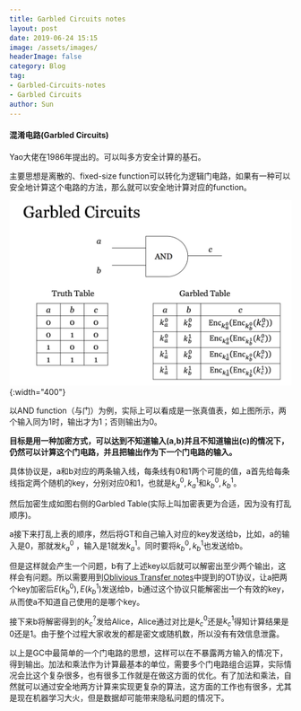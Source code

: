 ```yaml
---
title: Garbled Circuits notes
layout: post
date: 2019-06-24 15:15
image: /assets/images/
headerImage: false
category: Blog
tag:
- Garbled-Circuits-notes
- Garbled Circuits
author: Sun
---
```


#### 混淆电路(Garbled Circuits)

Yao大佬在1986年提出的。可以叫多方安全计算的基石。

主要思想是离散的、fixed-size function可以转化为逻辑门电路，如果有一种可以安全地计算这个电路的方法，那么就可以安全地计算对应的function。

![image-20190624152427500](/assets/images/gc-gate.png){:width="400"}

以AND function（与门）为例，实际上可以看成是一张真值表，如上图所示，两个输入同为1时，输出才为1；否则输出为0。

<!--more-->

**目标是用一种加密方式，可以达到不知道输入(a,b)并且不知道输出(c)的情况下，仍然可以计算这个门电路，并且把输出作为下一个门电路的输入。**

具体协议是，a和b对应的两条输入线，每条线有0和1两个可能的值，a首先给每条线指定两个随机的key，分别对应0和1，也就是$k_a^0, k_a^1$和$k_b^0, k_b^1$。

然后加密生成如图右侧的Garbled Table(实际上叫加密表更为合适，因为没有打乱顺序)。

a接下来打乱上表的顺序，然后将GT和自己输入对应的key发送给b，比如，a的输入是0，那就发$k_a^0$ ，输入是1就发$k_a^1$。同时要将$k_b^0, k_b^1$也发送给b。

但是这样就会产生一个问题，b有了上述key以后就可以解密出至少两个输出，这样会有问题。所以需要用到[Oblivious Transfer notes](https://maidousj.github.io/2019/06/18/Oblivious-Transfer-notes/)中提到的OT协议，让a把两个key加密后$E(k_b^0), E(k_b^1)$发送给b，b通过这个协议只能解密出一个有效的key，从而使a不知道自己使用的是哪个key。

接下来b将解密得到的$k_c^?$发给Alice，Alice通过对比是$k_c^0$还是$k_c^1$得知计算结果是0还是1。由于整个过程大家收发的都是密文或随机数，所以没有有效信息泄露。

以上是GC中最简单的一个门电路的思想，这样可以在不暴露两方输入的情况下，得到输出。加法和乘法作为计算最基本的单位，需要多个门电路组合运算，实际情况会比这个复杂很多，也有很多工作就是在做这方面的优化。有了加法和乘法，自然就可以通过安全地两方计算来实现更复杂的算法，这方面的工作也有很多，尤其是现在机器学习大火，但是数据却可能带来隐私问题的情况下。